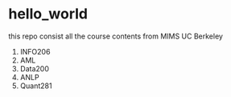 # hello_world
this repo consist all the course contents from MIMS UC Berkeley 
1. INFO206
2. AML
3. Data200
4. ANLP
5. Quant281
